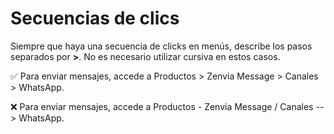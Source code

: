 # Secuencias de clics

Siempre que haya una secuencia de clicks en menús, describe los pasos separados por **>**. No es necesario utilizar cursiva en estos casos.

✅ Para enviar mensajes, accede a Productos > Zenvia Message > Canales > WhatsApp.

❌ Para enviar mensajes, accede a Productos - Zenvia Message / Canales --> WhatsApp.

